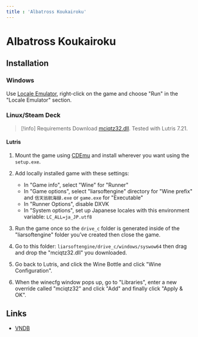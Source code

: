 ```yaml
---
title : 'Albatross Koukairoku'
---
```


# Albatross Koukairoku
## Installation

### Windows

Use [Locale Emulator](https://xupefei.github.io/Locale-Emulator/), right-click on the game and choose "Run" in the "Locale Emulator" section.

### Linux/Steam Deck

> [!info] Requirements
> Download [mciqtz32.dll](https://www.visualnovelwiki.org/tutorials/liarsoftengine/mciqtz32.zip). Tested with Lutris 7.21.

#### Lutris

1. Mount the game using [CDEmu](/linux/cdemu) and install wherever you want using the `setup.exe`.
2. Add locally installed game with these settings:

   * In "Game info", select "Wine" for "Runner"
   * In "Game options", select "liarsoftengine" directory for "Wine prefix" and `信天翁航海録.exe` or `game.exe` for "Executable"
   * In "Runner Options", disable DXVK
   * In "System options", set up Japanese locales with this environment variable: `LC_ALL=ja_JP.utf8`

3. Run the game once so the `drive_c` folder is generated inside of the "liarsoftengine" folder you’ve created then close the game.
4. Go to this folder: `liarsoftengine/drive_c/windows/syswow64` then drag and drop the "mciqtz32.dll" you downloaded.
5. Go back to Lutris, and click the Wine Bottle and click "Wine Configuration".
6. When the winecfg window pops up, go to "Libraries", enter a new override called "mciqtz32" and click "Add" and finally click "Apply & OK".

## Links

* [VNDB](https://vndb.org/v3883)